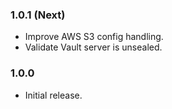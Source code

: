 ### 1.0.1 (Next)
- Improve AWS S3 config handling.
- Validate Vault server is unsealed.

### 1.0.0
- Initial release.
